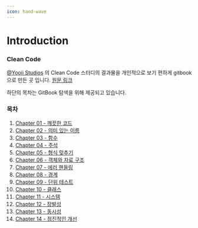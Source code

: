 ```yaml
---
icon: hand-wave
---
```


# Introduction

### Clean Code

[@](https://github.com/innocarpe)[Yooii Studios](https://github.com/Yooii-Studios) 의 Clean Code 스터디의 결과물을  개인적으로 보기 편하게 gitbook으로 만든 곳 입니다. [원문 링크](https://github.com/Yooii-Studios/Clean-Code)

하단의 목차는   GitBook 탐색을 위해 제공되고 있습니다.

### 목차

1. [Chapter 01 - 깨끗한 코드](chapter-01.md)
2. [Chapter 02 - 의미 있는 이름](chapter-02.md)
3. [Chapter 03 - 함수](chapter-03.md)
4. [Chapter 04 - 주석](chapter-04.md)
5. [Chapter 05 - 형식 맞추기](chapter-05.md)
6. [Chapter 06 - 객체와 자료 구조](chapter-06.md)
7. [Chapter 07 - 에러 핸들링](chapter-07.md)
8. [Chapter 08 - 경계](chapter-08.md)
9. [Chapter 09 - 단위 테스트](chapter-09.md)
10. [Chapter 10 - 클래스](chapter-10.md)
11. [Chapter 11 - 시스템](chapter-11.md)
12. [Chapter 12 - 장발성](chapter-12.md)
13. [Chapter 13 - 동시성](chapter-13.md)
14. [Chapter 14 - 점진적인 개선](chapter-14.md)

